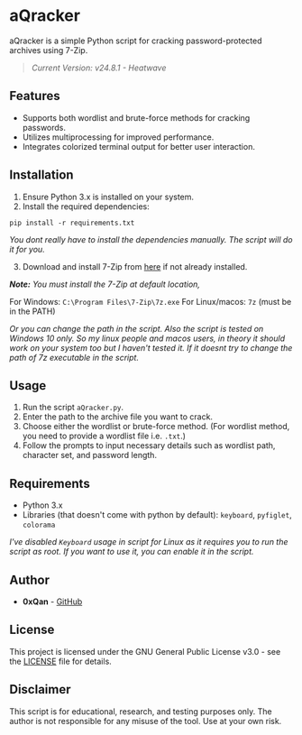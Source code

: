 # aQracker

aQracker is a simple Python script for cracking password-protected archives using 7-Zip.
> *Current Version: v24.8.1 - Heatwave*

## Features

- Supports both wordlist and brute-force methods for cracking passwords.
- Utilizes multiprocessing for improved performance.
- Integrates colorized terminal output for better user interaction.

## Installation

1. Ensure Python 3.x is installed on your system.
2. Install the required dependencies:
```
pip install -r requirements.txt
```
*You dont really have to install the dependencies manually. The script will do it for you.*

3. Download and install 7-Zip from [here](https://www.7-zip.org/download.html) if not already installed.

***Note:** You must install the 7-Zip at default location,*

For Windows: `C:\Program Files\7-Zip\7z.exe`
For Linux/macos: `7z` (must be in the PATH)

*Or you can change the path in the script. Also the script is tested on Windows 10 only. So my linux people and macos users, in theory it should work on your system too but I haven't tested it. If it doesnt try to change the path of 7z executable in the script.*

## Usage

1. Run the script `aQracker.py`.
2. Enter the path to the archive file you want to crack.
3. Choose either the wordlist or brute-force method. (For wordlist method, you need to provide a wordlist file i.e. `.txt`.)
4. Follow the prompts to input necessary details such as wordlist path, character set, and password length.

## Requirements

- Python 3.x
- Libraries (that doesn't come with python by default): `keyboard`, `pyfiglet`, `colorama`

*I've disabled `Keyboard` usage in script for Linux as it requires you to run the script as root. If you want to use it, you can enable it in the script.*

## Author

- **0xQan** - [GitHub](https://github.com/furqanhun)

## License

This project is licensed under the GNU General Public License v3.0 - see the [LICENSE](LICENSE) file for details.

## Disclaimer

This script is for educational, research, and testing purposes only. The author is not responsible for any misuse of the tool. Use at your own risk.
